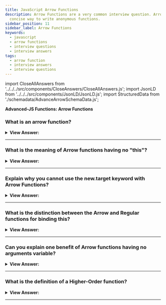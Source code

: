 ```yaml
---
title: JavaScript Arrow Functions
description: Arrow Functions are a very common interview question. Arrow functions are a
  concise way to write anonymous functions.
sidebar_position: 11
sidebar_label: Arrow Functions
keywords:
  - javascript
  - arrow functions
  - interview questions
  - interview answers
tags:
  - arrow function
  - interview answers
  - interview questions
---
```


import CloseAllAnswers from '../../../src/components/CloseAnswers/CloseAllAnswers.js';
import JsonLD from '../../../src/components/JsonLD/JsonLD.js';
import StructuredData from './schemadata/AdvanceArrowSchemaData.js';

<JsonLD data={StructuredData} />

<head>
  <title>Arrow Functions Frontend Interview Questions & Answers - JS</title>
</head>

**Advanced-JS Functions: Arrow Functions**

<CloseAllAnswers />

### What is an arrow function?

<details>
  <summary><strong>View Answer:</strong></summary>
  <div>
  <div><strong>Interview Response:</strong> An arrow function is a compact alternative to a traditional function expression but is limited, and we cannot use it in all situations. Arrow Functions lack bindings to "this" or "super", and you should not utilize them as methods. They also have no access to the arguments or the new.target keywords. You should note that arrow functions are not agreeable with the call, apply, and bind methods that generally rely on establishing scope. They cannot be used as constructors and cannot use yield within their bodies.
</div><br />
  <div><strong className="codeExample">Code Example:</strong><br /><br />

  <div></div>

```js
// Traditional Function
function (a){
  return a + 100;
}

// Arrow Function Break Down

// 1. Remove the word "function" and place arrow between
// the argument and opening body bracket
const arrowFunc = (a) => {
  return a + 100;
}

// 2. Remove the body brackets and word "return" -- the return is implied.
const arrowFunc = (a) => a + 100;

// 3. Remove the argument parentheses
const arrowFunc = a => a + 100;

console.log(arrowFunc(200)); // logs 300

```

  </div>
  </div>
</details>

---

### What is the meaning of Arrow functions having no "this"?

<details>
  <summary><strong>View Answer:</strong></summary>
  <div>
  <div><strong>Interview Response:</strong> Arrow functions have no "this," which means that whenever we use "this" in an arrow function, it starts looking up the scope to find the value of "this". During lookup, it finds that the object does not have a "this" of its own as it goes up the global scope and bound the value of this with the global scope, where it does not find anything and returns undefined.</div><br />
  <div><strong>Technical Response:</strong> Unlike regular functions, Arrow functions do not have a this of their own; only regular functions and global scope have this of their own. Whenever "this" gets referenced in an arrow function, it begins by going up the scope to locate " this " value. Suppose the object does not have a "this" during the lookup. It goes up the global scope and binds the value of "this" to the global scope where nothing gets found.
  </div><br />
  <div><strong className="codeExample">Code Example:</strong><br /><br />

  <div></div>

```js
let obj = {
  a: 'object???',
  // Arrow Function
  foo: () => {
    console.log(this.a);
  }, // this.a is referencing the global this
};

let a = 'global!!!'; // global this

obj.foo(); // returns undefined

///////////////////////////////////

let obj2 = {
  b: 'object???',
  // Property Function
  foo: function () {
    console.log(this.b);
  }, // this.a is referencing the global this
};

let b = 'global!!!'; // global this
```

  </div>
  </div>
</details>

---

### Explain why you cannot use the new.target keyword with Arrow Functions?

<details>
  <summary><strong>View Answer:</strong></summary>
  <div>
  <div><strong>Interview Response:</strong> The reason you cannot use the new.target keyword with Arrow Functions is that it has no constructor, [[Construct]] internal method.
</div><br />
  <div><strong className="codeExample">Code Example:</strong><br /><br />

  <div></div>

```js
let X = () => {};
let Y = function () {};
// program stops here: uncaught type error
x = new X(); // X is not a constructor
y = new Y(); // Y does not execute
```

:::note
This is relatively simple, as seen by the engine's reaction to any call of "new" on arrow functions. Because "blank is not a constructor," it results in an uncaught type error.
:::

  </div>
  </div>
</details>

---

### What is the distinction between the Arrow and Regular functions for binding this?

<details>
  <summary><strong>View Answer:</strong></summary>
  <div>
  <div><strong>Interview Response:</strong> There is a subtle difference between an arrow function and a regular function called with bind(this). The bind(this) syntax creates a "bound version" of a regular function, and the arrow does not create any binding. So, the arrow function does not have "this". The lookup of "this" is made the same way as a regular variable search in the outer lexical environment.
</div>
  </div>
</details>

---

### Can you explain one benefit of Arrow functions having no arguments variable?

<details>
  <summary><strong>View Answer:</strong></summary>
  <div>
  <div><strong>Interview Response:</strong> Yes, arrow functions can be used in decorators to reduce code size. You can pass the arguments variable in a wrapper because arrow functions do not bind to the arguments object. This behavior gives you the ability to reduce code and write simple abstractions in JavaScript.
</div><br />
  <div><strong className="codeExample">Code Example:</strong><br /><br />

  <div></div>

```js
function defer(f, ms) {
  return function () {
    setTimeout(() => f.apply(this, arguments), ms);
  };
}

function sayHi(who) {
  alert('Hello, ' + who);
}

let sayHiDeferred = defer(sayHi, 2000);
sayHiDeferred('John'); // Hello, John after 2 seconds
```

  </div>
  </div>
</details>

---

### What is the definition of a Higher-Order function?

<details>
  <summary><strong>View Answer:</strong></summary>
  <div>
  <div><strong>Interview Response:</strong> Functions that operate on other functions are called higher-order functions, either by taking them as arguments or returning them.
</div><br />
  <div><strong className="codeExample">Code Example:</strong><br /><br />

  <div></div>

```js
// Higher Order Function
function greaterThan(n) {
  return (m) => m > n;
}

let greaterThan10 = greaterThan(10);
console.log(greaterThan10(11));
// → true

// We can have functions that change other functions.
function noisy(f) {
  return (...args) => {
    console.log('calling with', args);
    let result = f(...args);
    console.log('called with', args, ', returned', result);
    return result;
  };
}

noisy(Math.min)(3, 2, 1);
// → calling with [3, 2, 1]
// → called with [3, 2, 1] , returned 1

// We can even write functions that provide new types of control flow.
function unless(test, then) {
  if (!test) then();
}

repeat(3, (n) => {
  unless(n % 2 == 1, () => {
    console.log(n, 'is even');
  });
});
// → 0 is even
// → 2 is even
```

  </div>
  </div>
</details>

---
